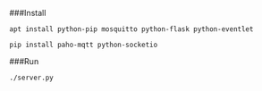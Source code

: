 ###Install

`apt install python-pip mosquitto python-flask python-eventlet`

`pip install paho-mqtt python-socketio`

###Run

`./server.py`
